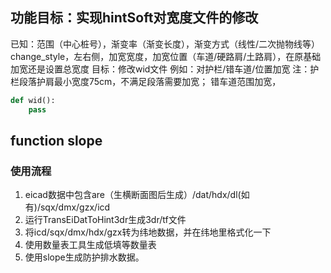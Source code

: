 ## 功能目标：实现hintSoft对宽度文件的修改

已知：范围（中心桩号），渐变率（渐变长度），渐变方式（线性/二次抛物线等）change_style，左右侧，加宽宽度，加宽位置（车道/硬路肩/土路肩），在原基础加宽还是设置总宽度
目标：修改wid文件
例如：对护栏/错车道/位置加宽
注：护栏段落护肩最小宽度75cm，不满足段落需要加宽；
错车道范围加宽，
```python
def wid():
    pass
```
## function slope 
### 使用流程
  1. eicad数据中包含are（生横断面图后生成）/dat/hdx/dl(如有)/sqx/dmx/gzx/icd
  2. 运行TransEiDatToHint3dr生成3dr/tf文件
  3. 将icd/sqx/dmx/hdx/gzx转为纬地数据，并在纬地里格式化一下
  4. 使用数量表工具生成低填等数量表
  5. 使用slope生成防护排水数据。